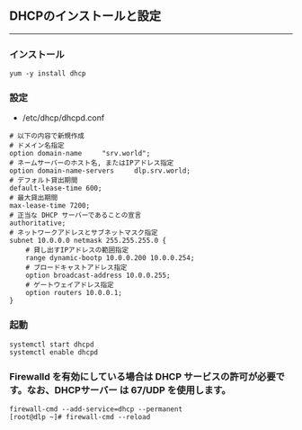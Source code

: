 
## DHCPのインストールと設定
-----------------------------------------------------

### インストール
```
yum -y install dhcp
```

### 設定
* /etc/dhcp/dhcpd.conf
```
# 以下の内容で新規作成
# ドメイン名指定
option domain-name     "srv.world";
# ネームサーバーのホスト名, またはIPアドレス指定
option domain-name-servers     dlp.srv.world;
# デフォルト貸出期間
default-lease-time 600;
# 最大貸出期間
max-lease-time 7200;
# 正当な DHCP サーバーであることの宣言
authoritative;
# ネットワークアドレスとサブネットマスク指定
subnet 10.0.0.0 netmask 255.255.255.0 {
    # 貸し出すIPアドレスの範囲指定
    range dynamic-bootp 10.0.0.200 10.0.0.254;
    # ブロードキャストアドレス指定
    option broadcast-address 10.0.0.255;
    # ゲートウェイアドレス指定
    option routers 10.0.0.1;
}
```

### 起動
```
systemctl start dhcpd 
systemctl enable dhcpd 
```

### Firewalld を有効にしている場合は DHCP サービスの許可が必要です。なお、DHCPサーバー は 67/UDP を使用します。
```
firewall-cmd --add-service=dhcp --permanent 
[root@dlp ~]# firewall-cmd --reload 
```
